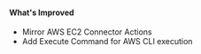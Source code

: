 #### What's Improved
- Mirror AWS EC2 Connector Actions
- Add Execute Command for AWS CLI execution
